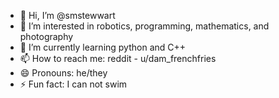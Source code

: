 - 👋 Hi, I’m @smstewwart
- 👀 I’m interested in robotics, programming, mathematics, and photography
- 🌱 I’m currently learning python and C++
- 📫 How to reach me: reddit - u/dam_frenchfries
- 😄 Pronouns: he/they
- ⚡ Fun fact: I can not swim

<!---
smstewwart/smstewwart is a ✨ special ✨ repository because its `README.md` (this file) appears on your GitHub profile.
You can click the Preview link to take a look at your changes.
--->
